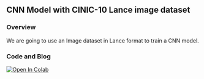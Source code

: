 ## CNN Model with CINIC-10 Lance image dataset

### Overview
We are going to use an Image dataset in Lance format to train a CNN model.


### Code and Blog
<a href=""><img src="" alt="Open In Colab"></a>